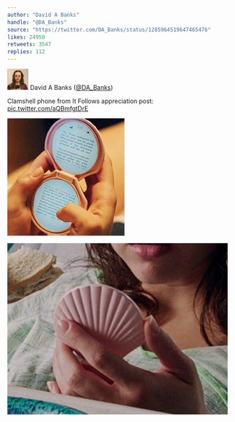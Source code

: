 ```yaml
---
author: "David A Banks"
handle: "@DA_Banks"
source: "https://twitter.com/DA_Banks/status/1285964519647465476"
likes: 24950
retweets: 3547
replies: 112
---
```

![DA_Banks](media/DA_Banks-5644762.jpg)
David A Banks ([@DA_Banks](https://twitter.com/DA_Banks))



Clamshell phone from It Follows appreciation post: [pic.twitter.com/aQBmfgtDrE](https://twitter.com/DA_Banks/status/1285964519647465476/photo/1)

![3_1285964492040548354](media/3_1285964492040548354.jpg)

![3_1285964508977156097](media/3_1285964508977156097.jpg)